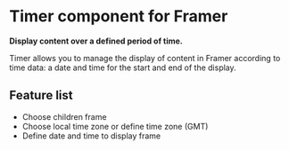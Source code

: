 # Timer component for Framer

**Display content over a defined period of time.**

Timer allows you to manage the display of content in Framer according to time data: a date and time for the start and end of the display.

## Feature list

* Choose children frame
* Choose local time zone or define time zone (GMT)
* Define date and time to display frame
